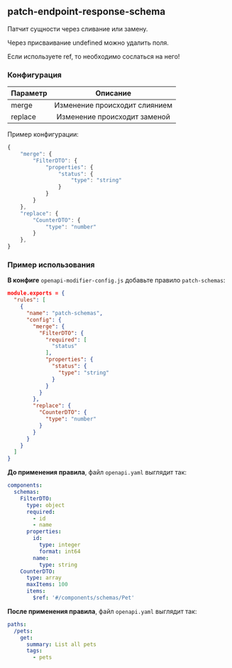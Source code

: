 ## patch-endpoint-response-schema

Патчит сущности через сливание или замену.

Через присваивание undefined можно удалить поля.

Если используете ref, то необходимо сослаться на него!

### Конфигурация

| Параметр |           Описание            |
| -------- | :---------------------------: |
| merge    | Изменение происходит слиянием |
| replace  | Изменение происходит заменой  |

Пример конфигурации:

```js
{
    "merge": {
        "FilterDTO": {
            "properties": {
                "status": {
                    "type": "string"
                }
            }
        }
    },
    "replace": {
        "CounterDTO": {
            "type": "number"
        }
    },
}
```

### Пример использования

**В конфиге** `openapi-modifier-config.js` добавьте правило `patch-schemas`:

```json
module.exports = {
  "rules": [
    {
      "name": "patch-schemas",
      "config": {
        "merge": {
          "FilterDTO": {
            "required": [
              "status"
            ],
            "properties": {
              "status": {
                "type": "string"
              }
            }
          }
        },
        "replace": {
          "CounterDTO": {
            "type": "number"
          }
        }
      }
    }
  ]
}
```

**До применения правила**, файл `openapi.yaml` выглядит так:

```yaml
components:
  schemas:
    FilterDTO:
      type: object
      required:
        - id
        - name
      properties:
        id:
          type: integer
          format: int64
        name:
          type: string
    CounterDTO:
      type: array
      maxItems: 100
      items:
        $ref: '#/components/schemas/Pet'
```

**После применения правила**, файл `openapi.yaml` выглядит так:

```yaml
paths:
  /pets:
    get:
      summary: List all pets
      tags:
        - pets
```

